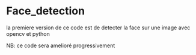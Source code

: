 # Face_detection

la premiere version de ce code est de detecter la face sur une image
avec opencv et python

NB: ce code sera amelioré progressivement
